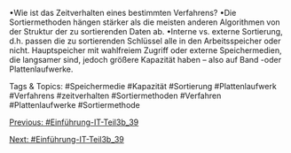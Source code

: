 •Wie ist das Zeitverhalten eines bestimmten Verfahrens?
•Die Sortiermethoden hängen stärker als die meisten anderen Algorithmen von der Struktur der zu sortierenden Daten ab.
•Interne vs. externe Sortierung, d.h. passen die zu sortierenden Schlüssel alle in den Arbeitsspeicher oder nicht. 
Hauptspeicher mit wahlfreiem Zugriff oder externe Speichermedien, die langsamer sind, jedoch größere Kapazität haben –
also auf Band -oder Plattenlaufwerke. 

   Tags & Topics:
   #Speichermedie
   #Kapazität
   #Sortierung
   #Plattenlaufwerk
   #Verfahrens
   #zeitverhalten
   #Sortiermethoden
   #Verfahren
   #Plattenlaufwerke
   #Sortiermethode

[Previous: #Einführung-IT-Teil3b_39](Einführung-IT-Teil3b_39.md)

[Next: #Einführung-IT-Teil3b_39](Einführung-IT-Teil3b_39.md)